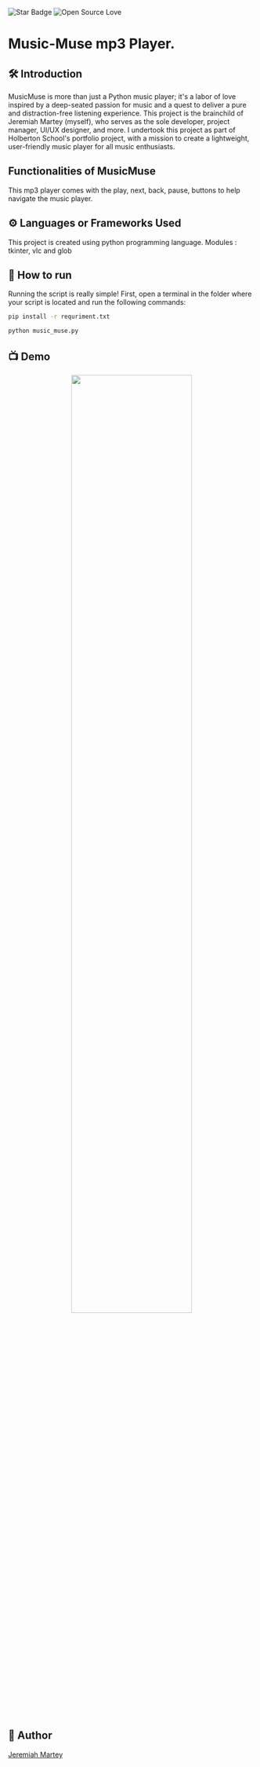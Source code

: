 <!--Please do not remove this part-->
![Star Badge](https://img.shields.io/static/v1?label=%F0%9F%8C%9F&message=If%20Useful&style=style=flat&color=BC4E99)
![Open Source Love](https://badges.frapsoft.com/os/v1/open-source.svg?v=103)

# Music-Muse mp3 Player.


## 🛠️  Introduction 
MusicMuse is more than just a Python music player; it's a labor of love inspired by a deep-seated passion for music and a quest to deliver a pure and distraction-free listening experience. This project is the brainchild of Jeremiah Martey (myself), who serves as the sole developer, project manager, UI/UX designer, and more. I undertook this project as part of Holberton School's portfolio project, with a mission to create a lightweight, user-friendly music player for all music enthusiasts.

## Functionalities of MusicMuse
This mp3 player comes with the play, next, back, pause, buttons to help navigate the music player.



## ⚙️ Languages or Frameworks Used
This project is created using python programming language.
Modules : tkinter, vlc and glob

## 🌟 How to run
Running the script is really simple! First, open a terminal in the folder where your script is located and run the following commands:

```sh
pip install -r requriment.txt
```

```sh
python music_muse.py
```


## 📺 Demo
<p align="center">
<img src="https://github.com/KofiFloki/Music-Player-In-Python/blob/main/images/Screenshot%20from%202022-10-02%2011-19-40.png" width=70% height=70%>

## 🤖 Author
[Jeremiah Martey](https://github.com/KofiFloki)
